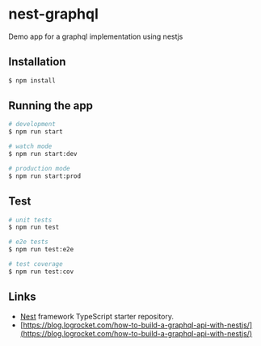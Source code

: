 # nest-graphql

Demo app for a graphql implementation using nestjs

## Installation

```bash
$ npm install
```

## Running the app

```bash
# development
$ npm run start

# watch mode
$ npm run start:dev

# production mode
$ npm run start:prod
```

## Test

```bash
# unit tests
$ npm run test

# e2e tests
$ npm run test:e2e

# test coverage
$ npm run test:cov
```

## Links

- [Nest](https://github.com/nestjs/nest) framework TypeScript starter repository.
- [https://blog.logrocket.com/how-to-build-a-graphql-api-with-nestjs/](https://blog.logrocket.com/how-to-build-a-graphql-api-with-nestjs/)